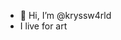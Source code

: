 - 👋 Hi, I’m @kryssw4rld
- I live for art

<!---
kryssw4rld/kryssw4rld is a ✨ special ✨ repository because its `README.md` (this file) appears on your GitHub profile.
You can click the Preview link to take a look at your changes.
--->
